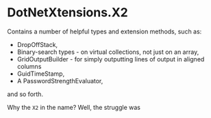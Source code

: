 # DotNetXtensions.X2

Contains a number of helpful types and extension methods, such as:

* DropOffStack, 
* Binary-search types - on virtual collections, not just on an array, 
* GridOutputBuilder - for simply outputting lines of output in aligned columns
* GuidTimeStamp, 
* A PasswordStrengthEvaluator, 

and so forth.

Why the `X2` in the name? Well, the struggle was 